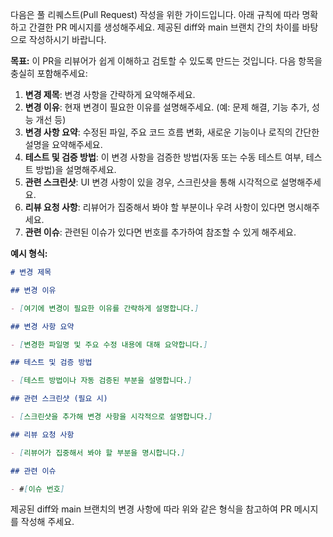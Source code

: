 다음은 풀 리퀘스트(Pull Request) 작성을 위한 가이드입니다. 아래 규칙에 따라 명확하고 간결한 PR 메시지를 생성해주세요. 제공된 diff와 main 브랜치 간의 차이를 바탕으로 작성하시기 바랍니다.

**목표:** 이 PR을 리뷰어가 쉽게 이해하고 검토할 수 있도록 만드는 것입니다. 다음 항목을 충실히 포함해주세요:

1. **변경 제목**: 변경 사항을 간략하게 요약해주세요.
2. **변경 이유**: 현재 변경이 필요한 이유를 설명해주세요. (예: 문제 해결, 기능 추가, 성능 개선 등)
3. **변경 사항 요약**: 수정된 파일, 주요 코드 흐름 변화, 새로운 기능이나 로직의 간단한 설명을 요약해주세요.
4. **테스트 및 검증 방법**: 이 변경 사항을 검증한 방법(자동 또는 수동 테스트 여부, 테스트 방법)을 설명해주세요.
5. **관련 스크린샷**: UI 변경 사항이 있을 경우, 스크린샷을 통해 시각적으로 설명해주세요.
6. **리뷰 요청 사항**: 리뷰어가 집중해서 봐야 할 부분이나 우려 사항이 있다면 명시해주세요.
7. **관련 이슈**: 관련된 이슈가 있다면 번호를 추가하여 참조할 수 있게 해주세요.

**예시 형식:**

```markdown
# 변경 제목

## 변경 이유

- [여기에 변경이 필요한 이유를 간략하게 설명합니다.]

## 변경 사항 요약

- [변경한 파일명 및 주요 수정 내용에 대해 요약합니다.]

## 테스트 및 검증 방법

- [테스트 방법이나 자동 검증된 부분을 설명합니다.]

## 관련 스크린샷 (필요 시)

- [스크린샷을 추가해 변경 사항을 시각적으로 설명합니다.]

## 리뷰 요청 사항

- [리뷰어가 집중해서 봐야 할 부분을 명시합니다.]

## 관련 이슈

- #[이슈 번호]
```

제공된 diff와 main 브랜치의 변경 사항에 따라 위와 같은 형식을 참고하여 PR 메시지를 작성해 주세요.
